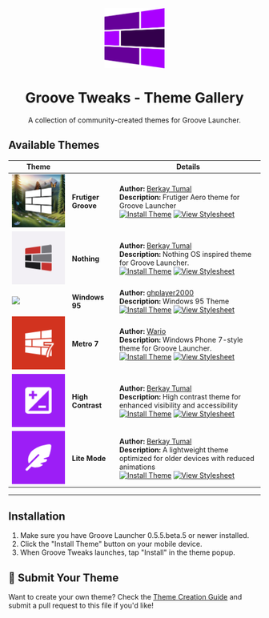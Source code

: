 <div align="center">
  <img src="www/assets/navbar/b2.png" width="120">
  <h1>Groove Tweaks - Theme Gallery</h1>
  <p>A collection of community-created themes for Groove Launcher.</p>
</div>

## Available Themes

| Theme | | Details |
|-|-|-|
| <img src="themes/frutiger/icon.webp" width="200"> | **Frutiger Groove** | **Author:** [Berkay Tumal](https://github.com/berkaytumal) <br> **Description:** Frutiger Aero theme for Groove Launcher <br> [![Install Theme](https://img.shields.io/badge/install-AA00FF?style=for-the-badge)](https://groovelauncher.org/redirect?url=groove:?installStyle=https://cdn.jsdelivr.net/gh/groovelauncher/GrooveLauncher@main/themes/frutiger/style.css) [![View Stylesheet](https://img.shields.io/badge/view-green?style=for-the-badge)](https://raw.githubusercontent.com/groovelauncher/GrooveLauncher/refs/heads/main/themes/frutiger/style.css) |
| <img src="themes/nothing/icon.webp" width="200"> | **Nothing**       | **Author:** [Berkay Tumal](https://github.com/berkaytumal) <br> **Description:** Nothing OS inspired theme for Groove Launcher. <br> [![Install Theme](https://img.shields.io/badge/install-AA00FF?style=for-the-badge)](https://groovelauncher.org/redirect?url=groove:?installStyle=https%3A%2F%2Fgist.githubusercontent.com%2Fberkaytumal%2Ff1085044769f02646f4ca2f2a7303515%2Fraw%2Fd85baeddf2e541da54578715628be31e127ad9b6%2Fnothing-0.5.3.css) [![View Stylesheet](https://img.shields.io/badge/view-green?style=for-the-badge)](https://gist.githubusercontent.com/berkaytumal/f1085044769f02646f4ca2f2a7303515/raw/d85baeddf2e541da54578715628be31e127ad9b6/nothing-0.5.3.css) |
| <img src="https://ghplayer2000.github.io/gh-groove-themes/w95.png" width="200"> | **Windows 95**       | **Author:** [ghplayer2000](https://github.com/ghplayer2000) <br> **Description:** Windows 95 Theme <br> [![Install Theme](https://img.shields.io/badge/install-AA00FF?style=for-the-badge)](https://groovelauncher.org/redirect?url=groove:?installStyle=https%3A%2F%2Fghplayer2000.github.io%2Fgh-groove-themes%2Fw95.css) [![View Stylesheet](https://img.shields.io/badge/view-green?style=for-the-badge)](https://ghplayer2000.github.io/gh-groove-themes/w95.css) |
| <img src="https://raw.githubusercontent.com/WarioGithub/Metro-7/refs/heads/main/groove%207.webp" width="200"> | **Metro 7**       | **Author:** [Wario](https://wariowareneocities.neocities.org) <br> **Description:** Windows Phone 7-style theme for Groove Launcher. <br> [![Install Theme](https://img.shields.io/badge/install-AA00FF?style=for-the-badge)](https://groovelauncher.org/redirect?url=groove:?installStyle=https%3A%2F%2Fraw.githubusercontent.com%2FWarioGithub%2FMetro-7%2Frefs%2Fheads%2Fmain%2Fmetro_7.css) [![View Stylesheet](https://img.shields.io/badge/view-green?style=for-the-badge)](https://raw.githubusercontent.com/WarioGithub/Metro-7/refs/heads/main/metro_7.css) |
| <img src="themes/high-contrast/icon.webp" width="200"> | **High Contrast**   | **Author:** [Berkay Tumal](https://github.com/berkaytumal) <br> **Description:** High contrast theme for enhanced visibility and accessibility <br> [![Install Theme](https://img.shields.io/badge/install-AA00FF?style=for-the-badge)](https://groovelauncher.org/redirect?url=groove:?installStyle=https://cdn.jsdelivr.net/gh/groovelauncher/GrooveLauncher@main/themes/high-contrast/style.css) [![View Stylesheet](https://img.shields.io/badge/view-green?style=for-the-badge)](https://raw.githubusercontent.com/groovelauncher/GrooveLauncher/refs/heads/main/themes/high-contrast/style.css) |
| <img src="themes/lite-mode/icon.webp" width="200"> | **Lite Mode**       | **Author:** [Berkay Tumal](https://github.com/berkaytumal) <br> **Description:** A lightweight theme optimized for older devices with reduced animations <br> [![Install Theme](https://img.shields.io/badge/install-AA00FF?style=for-the-badge)](https://groovelauncher.org/redirect?url=groove:?installStyle=https://cdn.jsdelivr.net/gh/groovelauncher/GrooveLauncher@main/themes/lite-mode/style.css) [![View Stylesheet](https://img.shields.io/badge/view-green?style=for-the-badge)](https://raw.githubusercontent.com/groovelauncher/GrooveLauncher/refs/heads/main/themes/lite-mode/style.css) |


---

## Installation

1. Make sure you have Groove Launcher 0.5.5.beta.5 or newer installed.
2. Click the "Install Theme" button on your mobile device.
3. When Groove Tweaks launches, tap "Install" in the theme popup.

## 🎨 Submit Your Theme

Want to create your own theme? Check the [Theme Creation Guide](./README.md#writing-styles) and submit a pull request to this file if you'd like!